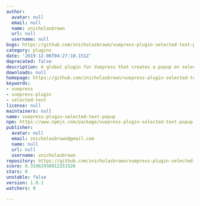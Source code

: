 ```yaml
---
author:
  avatar: null
  email: null
  name: znicholasbrown
  url: null
  username: null
bugs: https://github.com/znicholasbrown/vuepress-plugin-selected-text-popup/issues
category: plugins
date: '2019-12-06T04:27:10.151Z'
deprecated: false
description: A global plugin for Vuepress that creates a popup on selecting text!
downloads: null
homepage: https://github.com/znicholasbrown/vuepress-plugin-selected-text-popup#readme
keywords:
- vuepress
- vuepress-plugin
- selected-text
license: null
maintainers: null
name: vuepress-plugin-selected-text-popup
npm: https://www.npmjs.com/package/vuepress-plugin-selected-text-popup
publisher:
  avatar: null
  email: znicholasbrown@gmail.com
  name: null
  url: null
  username: znicholasbrown
repository: https://github.com/znicholasbrown/vuepress-plugin-selected-text-popup
score: 0.31962938912251526
stars: 0
unstable: false
version: 1.0.1
watchers: 0

---
```


